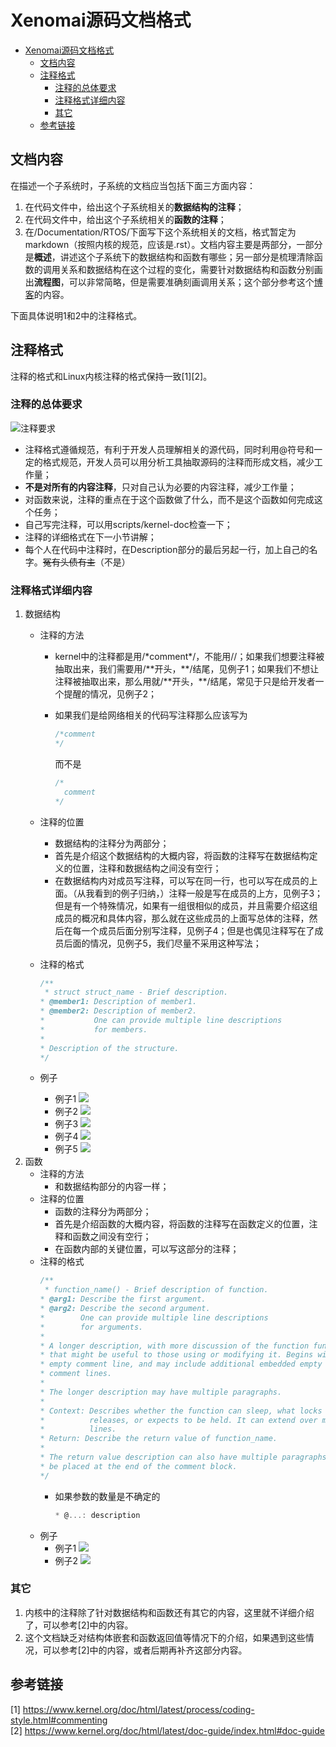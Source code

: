 ﻿# Xenomai源码文档格式

- [Xenomai源码文档格式](#xenomai源码文档格式)
  - [文档内容](#文档内容)
  - [注释格式](#注释格式)
    - [注释的总体要求](#注释的总体要求)
    - [注释格式详细内容](#注释格式详细内容)
    - [其它](#其它)
  - [参考链接](#参考链接)

## 文档内容

在描述一个子系统时，子系统的文档应当包括下面三方面内容：
1. 在代码文件中，给出这个子系统相关的**数据结构的注释**；
2. 在代码文件中，给出这个子系统相关的**函数的注释**；
3. 在/Documentation/RTOS/下面写下这个系统相关的文档，格式暂定为markdown（按照内核的规范，应该是.rst）。文档内容主要是两部分，一部分是**概述**，讲述这个子系统下的数据结构和函数有哪些；另一部分是梳理清除函数的调用关系和数据结构在这个过程的变化，需要针对数据结构和函数分别画出**流程图**，可以非常简略，但是需要准确刻画调用关系；这个部分参考这个[博客](https://mp.weixin.qq.com/s?__biz=MzU1MDkzMzQzNQ==&mid=2247484026&idx=1&sn=f02dd3a0086c9375ca3c92171732024f&chksm=fb9844aeccefcdb825c272d4148d5b7f7136e65b2eabf7ab4fdf2f56dfefaf0ce411d4a14c8f&scene=178&cur_album_id=1344408180989853698#rd)的内容。

下面具体说明1和2中的注释格式。

## 注释格式

注释的格式和Linux内核注释的格式保持一致[1][2]。

### 注释的总体要求

![注释要求](https://raw.githubusercontent.com/Richardhongyu/pic/main/20220110145923.png)

- 注释格式遵循规范，有利于开发人员理解相关的源代码，同时利用@符号和一定的格式规范，开发人员可以用分析工具抽取源码的注释而形成文档，减少工作量；
- **不是对所有的内容注释**，只对自己认为必要的内容注释，减少工作量；
- 对函数来说，注释的重点在于这个函数做了什么，而不是这个函数如何完成这个任务；
- 自己写完注释，可以用scripts/kernel-doc检查一下；
- 注释的详细格式在下一小节讲解；
- 每个人在代码中注释时，在Description部分的最后另起一行，加上自己的名字。~~冤有头债有主~~（不是）

### 注释格式详细内容

1. 数据结构
   - 注释的方法
     - kernel中的注释都是用/\*comment\*/，不能用//；如果我们想要注释被抽取出来，我们需要用\/\*\*开头，\*\*\/结尾，见例子1；如果我们不想让注释被抽取出来，那么用就\/\*\*开头，\*\*\/结尾，常见于只是给开发者一个提醒的情况，见例子2；
     - 如果我们是给网络相关的代码写注释那么应该写为

        ```C
        /*comment
        */
        ```
        而不是

        ```C
        /*
          comment
        */
        ```

   - 注释的位置
     - 数据结构的注释分为两部分；
     - 首先是介绍这个数据结构的大概内容，将函数的注释写在数据结构定义的位置，注释和数据结构之间没有空行；
     - 在数据结构内对成员写注释，可以写在同一行，也可以写在成员的上面。（从我看到的例子归纳，）注释一般是写在成员的上方，见例子3；但是有一个特殊情况，如果有一组很相似的成员，并且需要介绍这组成员的概况和具体内容，那么就在这些成员的上面写总体的注释，然后在每一个成员后面分别写注释，见例子4；但是也偶见注释写在了成员后面的情况，见例子5，我们尽量不采用这种写法；
   - 注释的格式

      ```C
      /**
       * struct struct_name - Brief description.
      * @member1: Description of member1.
      * @member2: Description of member2.
      *           One can provide multiple line descriptions
      *           for members.
      *
      * Description of the structure.
      */
      ```

   - 例子
     - 例子1
      ![](https://raw.githubusercontent.com/Richardhongyu/pic/main/20220110214750.png) 
     - 例子2
      ![](https://raw.githubusercontent.com/Richardhongyu/pic/main/20220110210619.png)
     - 例子3
      ![](https://raw.githubusercontent.com/Richardhongyu/pic/main/20220110205658.png) 
     - 例子4
      ![](https://raw.githubusercontent.com/Richardhongyu/pic/main/20220110205531.png)
     - 例子5
      ![](https://raw.githubusercontent.com/Richardhongyu/pic/main/20220110210455.png)
2. 函数
   - 注释的方法
     - 和数据结构部分的内容一样；
   - 注释的位置
     - 函数的注释分为两部分；
     - 首先是介绍函数的大概内容，将函数的注释写在函数定义的位置，注释和函数之间没有空行；
     - 在函数内部的关键位置，可以写这部分的注释；
   - 注释的格式
      ```C
      /**
       * function_name() - Brief description of function.
      * @arg1: Describe the first argument.
      * @arg2: Describe the second argument.
      *        One can provide multiple line descriptions
      *        for arguments.
      *
      * A longer description, with more discussion of the function function_name()
      * that might be useful to those using or modifying it. Begins with an
      * empty comment line, and may include additional embedded empty
      * comment lines.
      *
      * The longer description may have multiple paragraphs.
      *
      * Context: Describes whether the function can sleep, what locks it takes,
      *          releases, or expects to be held. It can extend over multiple
      *          lines.
      * Return: Describe the return value of function_name.
      *
      * The return value description can also have multiple paragraphs, and should
      * be placed at the end of the comment block.
      */
      ```
      - 如果参数的数量是不确定的
        ```C
        * @...: description
        ```
   - 例子
     - 例子1
      ![](https://raw.githubusercontent.com/Richardhongyu/pic/main/20220110210730.png) 
     - 例子2
      ![](https://raw.githubusercontent.com/Richardhongyu/pic/main/20220110215018.png)

### 其它

1. 内核中的注释除了针对数据结构和函数还有其它的内容，这里就不详细介绍了，可以参考[2]中的内容。
2. 这个文档缺乏对结构体嵌套和函数返回值等情况下的介绍，如果遇到这些情况，可以参考[2]中的内容，或者后期再补齐这部分内容。

## 参考链接

[1] https://www.kernel.org/doc/html/latest/process/coding-style.html#commenting  
[2] https://www.kernel.org/doc/html/latest/doc-guide/index.html#doc-guide
